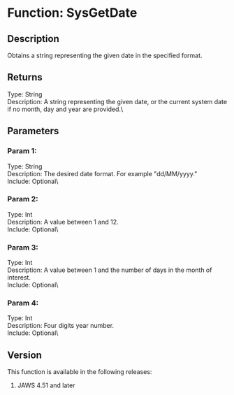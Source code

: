 # Function: SysGetDate

## Description

Obtains a string representing the given date in the specified format.

## Returns

Type: String\
Description: A string representing the given date, or the current system
date if no month, day and year are provided.\

## Parameters

### Param 1:

Type: String\
Description: The desired date format. For example \"dd/MM/yyyy.\"\
Include: Optional\

### Param 2:

Type: Int\
Description: A value between 1 and 12.\
Include: Optional\

### Param 3:

Type: Int\
Description: A value between 1 and the number of days in the month of
interest.\
Include: Optional\

### Param 4:

Type: Int\
Description: Four digits year number.\
Include: Optional\

## Version

This function is available in the following releases:

1.  JAWS 4.51 and later
